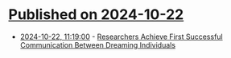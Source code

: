 # [Published on 2024-10-22](index.md)

* [2024-10-22, 11:19:00](https://soylentnews.org/article.pl?sid=24/10/20/221203&from=rss) - [Researchers Achieve First Successful Communication Between Dreaming Individuals](https://soylentnews.org/article.pl?sid=24/10/20/221203&from=rss)

